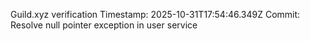 Guild.xyz verification
Timestamp: 2025-10-31T17:54:46.349Z
Commit: Resolve null pointer exception in user service